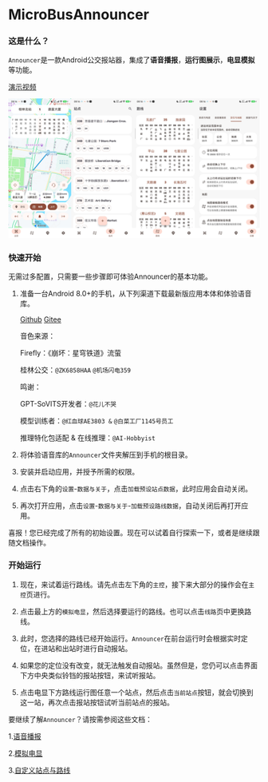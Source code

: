# MicroBusAnnouncer

### 这是什么？

`Announcer`是一款Android公交报站器，集成了<b>语音播报</b>，<b>运行图展示</b>，<b>电显模拟</b>等功能。

[演示视频](https://bilibili.com)

![UI预览](readme/img/uiPreview.jpg)

### 快速开始

无需过多配置，只需要一些步骤即可体验Announcer的基本功能。

1. 准备一台Android 8.0+的手机，从下列渠道下载最新版应用本体和体验语音库。

   [Github](https://github.com/Shiyue0x0/MicroBusAnnouncer/releases)
   [Gitee](https://gitee.com/shiyue0x0/micro-bus-announcer/releases)

   音色来源：

   Firefly：《崩坏：星穹铁道》流萤

   桂林公交：`@ZK6858HAA` `@机场闪电359`

   鸣谢：

   GPT-SoVITS开发者：`@花儿不哭`

   模型训练者：`@红血球AE3803 &` `@白菜工厂1145号员工`

   推理特化包适配 & 在线推理：`@AI-Hobbyist`

2. 将体验语音库的`Announcer`文件夹解压到手机的根目录。

3. 安装并启动应用，并授予所需的权限。

4. 点击右下角的`设置`-`数据与关于`，点击`加载预设站点数据`，此时应用会自动关闭。

5. 再次打开应用，点击`设置`-`数据与关于`-`加载预设路线数据`，自动关闭后再打开应用。

喜报！您已经完成了所有的初始设置。现在可以试着自行探索一下，或者是继续跟随文档操作。

### 开始运行

1. 现在，来试着运行路线。请先点击左下角的`主控`，接下来大部分的操作会在`主控`页进行。

2. 点击最上方的`模拟电显`，然后选择要运行的路线。也可以点击`线路`页中更换路线。

3. 此时，您选择的路线已经开始运行。`Announcer`在前台运行时会根据实时定位，在进站和出站时进行自动报站。

4. 如果您的定位没有改变，就无法触发自动报站。虽然但是，您仍可以点击界面下方中央类似铃铛的报站按钮，来试听报站。

5. 点击电显下方路线运行图任意一个站点，然后点击`当前站点`按钮，就会切换到这一站，再次点击报站按钮试听当前站点的报站。

要继续了解`Announcer`？请按需参阅这些文档：

1.[语音播报](readme/语音播报.md)

2.[模拟电显](readme/模拟电显.md)

3.[自定义站点与路线](readme/自定义站点与路线.md)

